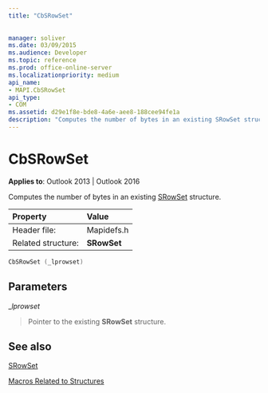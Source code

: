 ```yaml
---
title: "CbSRowSet"
 
 
manager: soliver
ms.date: 03/09/2015
ms.audience: Developer
ms.topic: reference
ms.prod: office-online-server
ms.localizationpriority: medium
api_name:
- MAPI.CbSRowSet
api_type:
- COM
ms.assetid: d29e1f8e-bde8-4a6e-aee8-188cee94fe1a
description: "Computes the number of bytes in an existing SRowSet structure for Outlook 2013 or Outlook 2016."
---
```


# CbSRowSet

  
  
**Applies to**: Outlook 2013 | Outlook 2016 
  
Computes the number of bytes in an existing [SRowSet](srowset.md) structure. 
  
|Property |Value |
|:-----|:-----|
|Header file:  <br/> |Mapidefs.h  <br/> |
|Related structure:  <br/> |**SRowSet** <br/> |
   
```cpp
CbSRowSet (_lprowset)
```

## Parameters

 __lprowset_
  
> Pointer to the existing **SRowSet** structure. 
    
## See also



[SRowSet](srowset.md)


[Macros Related to Structures](macros-related-to-structures.md)

